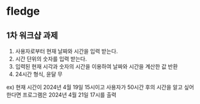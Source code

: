 # fledge

## 1차 워크샵 과제 
1. 사용자로부터 현재 날짜와 시간을 입력 받는다. 
2. 시간 단위의 숫자를 입력 받는다.
3. 입력된 현재 시각과 숫자의 시간을 이용하여 날짜와 시간을 계산한 값 반환
4. 24시간 형식, 윤달 무

ex) 현재 시간이 2024년 4월 19일 15시이고 사용자가 50시간 후의 시간을 알고 싶어한다면 프로그램은 2024년 4월 21일 17시를 출력
